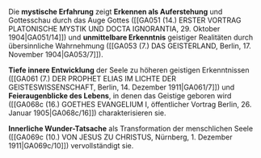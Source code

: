 
Die **mystische Erfahrung** zeigt **Erkennen als Auferstehung** und Gottesschau durch das Auge Gottes ([[GA051 (14.) ERSTER VORTRAG PLATONISCHE MYSTIK UND DOCTA IGNORANTIA, 29. Oktober 1904|GA051/14]]) und **unmittelbare Erkenntnis** geistiger Realitäten durch übersinnliche Wahrnehmung ([[GA053 (7.) DAS GEISTERLAND, Berlin, 17. November 1904|GA053/7]]).

**Tiefe innere Entwicklung** der Seele zu höheren geistigen Erkenntnissen ([[GA061 (7.) DER PROPHET ELIAS IM LICHTE DER GEISTESWISSENSCHAFT, Berlin, 14. Dezember 1911|GA061/7]]) und **Feieraugenblicke des Lebens**, in denen das Geistige geboren wird ([[GA068c (16.) GOETHES EVANGELIUM I, öffentlicher Vortrag Berlin, 26. Januar 1905|GA068c/16]]) charakterisieren sie.

**Innerliche Wunder-Tatsache** als Transformation der menschlichen Seele ([[GA069c (10.) VON JESUS ZU CHRISTUS, Nürnberg, 1. Dezember 1911|GA069c/10]]) vervollständigt sie.
